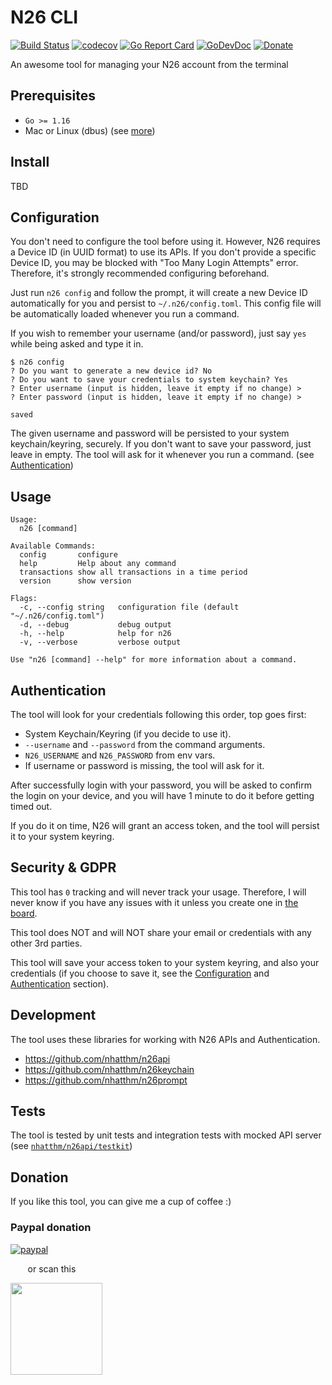 # N26 CLI

[![Build Status](https://github.com/nhatthm/n26cli/actions/workflows/test.yaml/badge.svg)](https://github.com/nhatthm/n26cli/actions/workflows/test.yaml)
[![codecov](https://codecov.io/gh/nhatthm/n26cli/branch/master/graph/badge.svg?token=eTdAgDE2vR)](https://codecov.io/gh/nhatthm/n26cli)
[![Go Report Card](https://goreportcard.com/badge/github.com/nhatthm/n26cli)](https://goreportcard.com/report/github.com/nhatthm/n26cli)
[![GoDevDoc](https://img.shields.io/badge/dev-doc-00ADD8?logo=go)](https://pkg.go.dev/github.com/nhatthm/n26cli)
[![Donate](https://img.shields.io/badge/Donate-PayPal-green.svg)](https://www.paypal.com/donate/?hosted_button_id=PJZSGJN57TDJY)

An awesome tool for managing your N26 account from the terminal

## Prerequisites

- `Go >= 1.16`
- Mac or Linux (dbus) (see [more](https://github.com/zalando/go-keyring#dependencies))

## Install

TBD

## Configuration

You don't need to configure the tool before using it. However, N26 requires a Device ID (in UUID format) to use its
APIs. If you don't provide a specific Device ID, you may be blocked with "Too Many Login Attempts" error. Therefore,
it's strongly recommended configuring beforehand.

Just run `n26 config` and follow the prompt, it will create a new Device ID automatically for you and persist to
`~/.n26/config.toml`. This config file will be automatically loaded whenever you run a command. 

If you wish to remember your username (and/or password), just say `yes` while being asked and type it in.

```
$ n26 config
? Do you want to generate a new device id? No
? Do you want to save your credentials to system keychain? Yes
? Enter username (input is hidden, leave it empty if no change) >
? Enter password (input is hidden, leave it empty if no change) >

saved
```

The given username and password will be persisted to your system keychain/keyring, securely. If you don't want to save
your password, just leave in empty. The tool will ask for it whenever you run a command. (see [Authentication](#Authentication))

## Usage

```
Usage:
  n26 [command]

Available Commands:
  config       configure
  help         Help about any command
  transactions show all transactions in a time period
  version      show version

Flags:
  -c, --config string   configuration file (default "~/.n26/config.toml")
  -d, --debug           debug output
  -h, --help            help for n26
  -v, --verbose         verbose output

Use "n26 [command] --help" for more information about a command.
```

## Authentication

The tool will look for your credentials following this order, top goes first:

- System Keychain/Keyring (if you decide to use it).
- `--username` and `--password` from the command arguments.
- `N26_USERNAME` and `N26_PASSWORD` from env vars.
- If username or password is missing, the tool will ask for it.

After successfully login with your password, you will be asked to confirm the login on your device, and you will have 1
minute to do it before getting timed out.

If you do it on time, N26 will grant an access token, and the tool will persist it to your system keyring.

## Security & GDPR

This tool has `0` tracking and will never track your usage. Therefore, I will never know if you have any issues with it
unless you create one in 
[the board](https://github.com/nhatthm/n26cli/issues?q=is%3Aissue+is%3Aopen+sort%3Aupdated-desc).

This tool does NOT and will NOT share your email or credentials with any other 3rd parties.

This tool will save your access token to your system keyring, and also your credentials (if you choose to save it, see
the [Configuration](#Configuration) and [Authentication](#Authentication) section).

## Development

The tool uses these libraries for working with N26 APIs and Authentication.
- https://github.com/nhatthm/n26api
- https://github.com/nhatthm/n26keychain
- https://github.com/nhatthm/n26prompt

## Tests

The tool is tested by unit tests and integration tests with mocked API server (see [`nhatthm/n26api/testkit`](https://github.com/nhatthm/n26api#integration-test))

## Donation

If you like this tool, you can give me a cup of coffee :)

### Paypal donation

[![paypal](https://www.paypalobjects.com/en_US/i/btn/btn_donateCC_LG.gif)](https://www.paypal.com/donate/?hosted_button_id=PJZSGJN57TDJY)

&nbsp;&nbsp;&nbsp;&nbsp;&nbsp;&nbsp;&nbsp;or scan this

<img src="https://user-images.githubusercontent.com/1154587/113494222-ad8cb200-94e6-11eb-9ef3-eb883ada222a.png" width="147px" />
